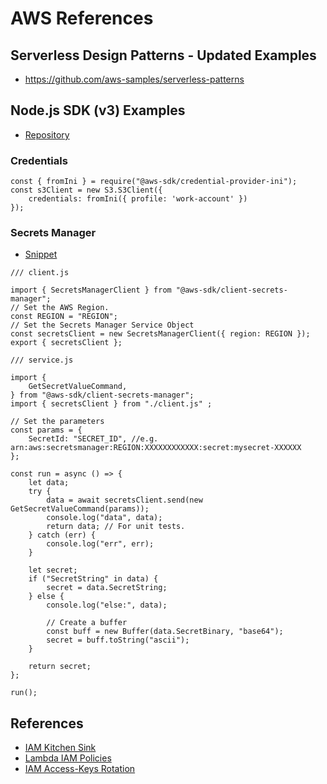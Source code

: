 # AWS References #

## Serverless Design Patterns - Updated Examples ##

- https://github.com/aws-samples/serverless-patterns

## Node.js SDK (v3) Examples ##

- [Repository](https://github.com/awsdocs/aws-doc-sdk-examples/tree/main/javascriptv3/example_code)

### Credentials ###

```node
const { fromIni } = require("@aws-sdk/credential-provider-ini");
const s3Client = new S3.S3Client({
    credentials: fromIni({ profile: 'work-account' })
});
```

### Secrets Manager ###

- [Snippet](https://github.com/awsdocs/aws-doc-sdk-examples/tree/main/javascriptv3/example_code/secrets)

```node
/// client.js

import { SecretsManagerClient } from "@aws-sdk/client-secrets-manager";
// Set the AWS Region.
const REGION = "REGION";
// Set the Secrets Manager Service Object
const secretsClient = new SecretsManagerClient({ region: REGION });
export { secretsClient };

/// service.js

import {
    GetSecretValueCommand,
} from "@aws-sdk/client-secrets-manager";
import { secretsClient } from "./client.js" ;

// Set the parameters
const params = {
    SecretId: "SECRET_ID", //e.g. arn:aws:secretsmanager:REGION:XXXXXXXXXXXX:secret:mysecret-XXXXXX
};

const run = async () => {
    let data;
    try {
        data = await secretsClient.send(new GetSecretValueCommand(params));
        console.log("data", data);
        return data; // For unit tests.
    } catch (err) {
        console.log("err", err);
    }
    
    let secret;
    if ("SecretString" in data) {
        secret = data.SecretString;
    } else {
        console.log("else:", data);

        // Create a buffer
        const buff = new Buffer(data.SecretBinary, "base64");
        secret = buff.toString("ascii");
    }
    
    return secret;
};

run();
```

## References ##

- [IAM Kitchen Sink](https://github.com/aws/serverless-application-model/blob/develop/tests/translator/input/all_policy_templates.yaml)
- [Lambda IAM Policies](https://docs.aws.amazon.com/serverless-application-model/latest/developerguide/serverless-policy-template-list.html)
- [IAM Access-Keys Rotation](https://github.com/aws-samples/aws-iam-access-key-auto-rotation.git)